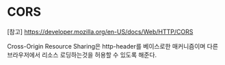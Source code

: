# CORS
[참고] https://developer.mozilla.org/en-US/docs/Web/HTTP/CORS

Cross-Origin Resource Sharing은 http-header를 베이스로한 매커니즘이며 다른 브라우저에서 리소스 로딩하는것을 허용할 수 있도록 해준다.

